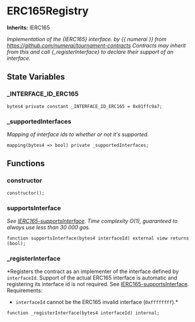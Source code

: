 # ERC165Registry

**Inherits:**
IERC165

*Implementation of the {IERC165} interface.
by {{ numerai }}
from https://github.com/numerai/tournament-contracts
Contracts may inherit from this and call {_registerInterface} to declare
their support of an interface.*


## State Variables
### _INTERFACE_ID_ERC165

```solidity
bytes4 private constant _INTERFACE_ID_ERC165 = 0x01ffc9a7;
```


### _supportedInterfaces
*Mapping of interface ids to whether or not it's supported.*


```solidity
mapping(bytes4 => bool) private _supportedInterfaces;
```


## Functions
### constructor


```solidity
constructor();
```

### supportsInterface

*See [IERC165-supportsInterface](/lib/forge-std/src/mocks/MockERC721.sol/contract.MockERC721.md#supportsinterface).
Time complexity O(1), guaranteed to always use less than 30 000 gas.*


```solidity
function supportsInterface(bytes4 interfaceId) external view returns (bool);
```

### _registerInterface

*Registers the contract as an implementer of the interface defined by
`interfaceId`. Support of the actual ERC165 interface is automatic and
registering its interface id is not required.
See [IERC165-supportsInterface](/lib/forge-std/src/mocks/MockERC721.sol/contract.MockERC721.md#supportsinterface).
Requirements:
- `interfaceId` cannot be the ERC165 invalid interface (`0xffffffff`).*


```solidity
function _registerInterface(bytes4 interfaceId) internal;
```

